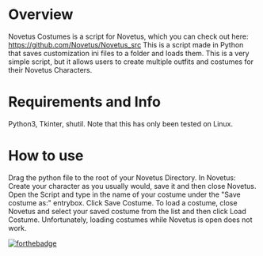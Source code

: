 # Overview
Novetus Costumes is a script for Novetus, which you can check out here: https://github.com/Novetus/Novetus_src
This is a script made in Python that saves customization ini files to a folder and loads them. This is a very simple script, but it allows users to create multiple outfits and costumes for their Novetus Characters.
# Requirements and Info
Python3, Tkinter, shutil.
Note that this has only been tested on Linux.
# How to use
Drag the python file to the root of your Novetus Directory.
In Novetus: Create your character as you usually would, save it and then close Novetus. 
Open the Script and type in the name of your costume under the "Save costume as:" entrybox. Click Save Costume.
To load a costume, close Novetus and select your saved costume from the list and then click Load Costume.
Unfortunately, loading costumes while Novetus is open does not work.

[![forthebadge](https://forthebadge.com/images/badges/made-with-python.svg)](https://forthebadge.com)
